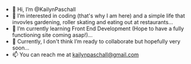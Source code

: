 - 👋 Hi, I’m @KailynPaschall
- 👀 I’m interested in coding (that's why I am here) and a simple life that invovles gardening, roller skating and eating out at restaurants...
- 🌱 I’m currently learning Front End Development (Hope to have a fully functioning site coming asap!)...
- 💞️ Currently, I don't think I’m ready to collaborate but hopefully very soon...
- 📫 You can reach me at kailynpaschall@gmail.com

<!---
KailynPaschall/KailynPaschall is a ✨ special ✨ repository because its `README.md` (this file) appears on your GitHub profile.
You can click the Preview link to take a look at your changes.
--->
